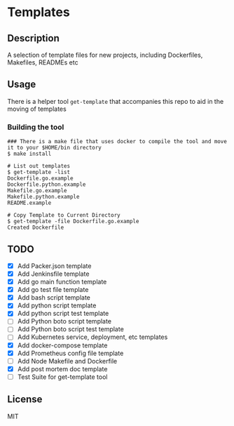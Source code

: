 # Templates

## Description

A selection of template files for new projects, including Dockerfiles, Makefiles, READMEs etc

## Usage

There is a helper tool `get-template` that accompanies this repo to aid in the moving of templates

### Building the tool

```shell
### There is a make file that uses docker to compile the tool and move it to your $HOME/bin directory
$ make install
```

```shell
# List out templates
$ get-template -list
Dockerfile.go.example
Dockerfile.python.example
Makefile.go.example
Makefile.python.example
README.example

# Copy Template to Current Directory
$ get-template -file Dockerfile.go.example
Created Dockerfile
```

## TODO

- [x] Add Packer.json template
- [x] Add Jenkinsfile template
- [x] Add go main function template
- [x] Add go test file template
- [x] Add bash script template
- [x] Add python script template
- [x] Add python script test template
- [ ] Add Python boto script template
- [ ] Add Python boto script test template
- [ ] Add Kubernetes service, deployment, etc templates
- [x] Add docker-compose template
- [x] Add Prometheus config file template
- [ ] Add Node Makefile and Dockerfile
- [x] Add post mortem doc template
- [ ] Test Suite for get-template tool

## License

MIT
